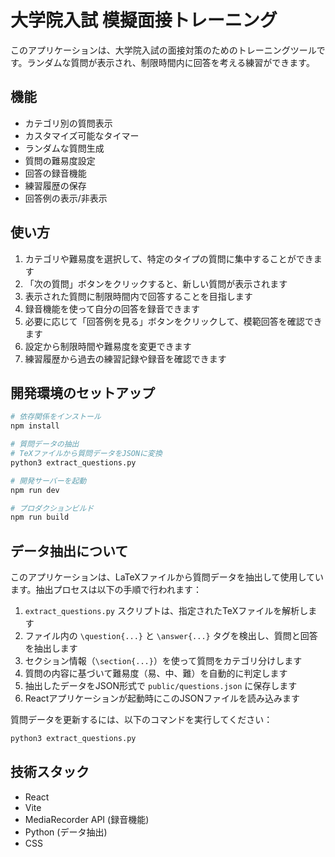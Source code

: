 # 大学院入試 模擬面接トレーニング

このアプリケーションは、大学院入試の面接対策のためのトレーニングツールです。ランダムな質問が表示され、制限時間内に回答を考える練習ができます。

## 機能

- カテゴリ別の質問表示
- カスタマイズ可能なタイマー
- ランダムな質問生成
- 質問の難易度設定
- 回答の録音機能
- 練習履歴の保存
- 回答例の表示/非表示

## 使い方

1. カテゴリや難易度を選択して、特定のタイプの質問に集中することができます
2. 「次の質問」ボタンをクリックすると、新しい質問が表示されます
3. 表示された質問に制限時間内で回答することを目指します
4. 録音機能を使って自分の回答を録音できます
5. 必要に応じて「回答例を見る」ボタンをクリックして、模範回答を確認できます
6. 設定から制限時間や難易度を変更できます
7. 練習履歴から過去の練習記録や録音を確認できます

## 開発環境のセットアップ

```bash
# 依存関係をインストール
npm install

# 質問データの抽出
# TeXファイルから質問データをJSONに変換
python3 extract_questions.py

# 開発サーバーを起動
npm run dev

# プロダクションビルド
npm run build
```

## データ抽出について

このアプリケーションは、LaTeXファイルから質問データを抽出して使用しています。抽出プロセスは以下の手順で行われます：

1. `extract_questions.py` スクリプトは、指定されたTeXファイルを解析します
2. ファイル内の `\question{...}` と `\answer{...}` タグを検出し、質問と回答を抽出します
3. セクション情報（`\section{...}`）を使って質問をカテゴリ分けします
4. 質問の内容に基づいて難易度（易、中、難）を自動的に判定します
5. 抽出したデータをJSON形式で `public/questions.json` に保存します
6. Reactアプリケーションが起動時にこのJSONファイルを読み込みます

質問データを更新するには、以下のコマンドを実行してください：

```bash
python3 extract_questions.py
```

## 技術スタック

- React
- Vite
- MediaRecorder API (録音機能)
- Python (データ抽出)
- CSS